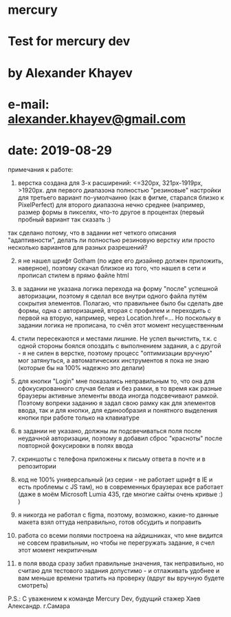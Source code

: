 # mercury
# Test for mercury dev 
# by Alexander Khayev
# e-mail: alexander.khayev@gmail.com
# date: 2019-08-29

примечания к работе:
1. верстка создана для 3-х расширений: <=320px, 321px-1919px, >1920px.
для первого диапазона полностью "резиновые" настройки
для третьего вариант по-умолчаиню (как в фигме, старался близко к PixelPerfect)
для второго диапазона нечно среднее (например, размер формы в пикселях, что-то другое в процентах (первый пробный вариант так сказать :)
	
так сделано потому, что в задании нет четкого описания "адаптивности", делать ли полностью резиновую верстку или просто несколько вариантов для разных разрешений?
	
2. я не нашел шрифт Gotham (по идее его дизайнер должен приложить, наверное), поэтому скачал близкое из того, что нашел в сети и прописал стилем в прямо файле html

3. в задании не указана логика перехода на форму "после" успешной авторизации, поэтому я сделал все внутри одного файла путём сокрытия элементов. Полагаю, что правильнее было бы сделать две формы, одна с авторизацией, вторая с профилем и переходить с первой на вторую, например, через Location.href=...  Но поскольку в задании логика не прописана, то счёл этот момент несущественным

4. стили пересекаются и местами лишние. Не успел вычистить, т.к. с одной стороны боялся опоздать с выполнением задания, а с другой - я не силен в верстке, поэтому процесс "оптимизации вручную" мог затянуться, а автоматических инструментов я пока не знаю (которые бы на 100% надежно это делали)

5. для кнопки "Login" мне показались неправильным то, что она для сфокусированного случая белая и без рамки, в то время как разные браузеры активные элементы ввода иногда подсвечивают рамкой. Поэтому вопреки заданию я задал свою рамку как для элементов ввода, так и для кнопки, для единообразия и понятного выделения кнопки при работе только на клавиатуре

6. в задании не указано, должны ли подсвечиваться поля после неудачной авторизации, поэтому я добавил сброс "красноты" после повторной фокусировки в полях ввода

7. скриншоты с телефона приложены к письму ответа в почте и в репозитории

8. код не 100% универсальный (из серии - не работает шрифт в IE и есть проблемы с JS там), но в современных браузерах все работает (даже в моём Microsoft Lumia 435, где многие сайты очень кривые :) )

9. я никогда не работал с figma, поэтому, возможно, какие-то данные макета взял оттуда неправильно, готов обсудить и поправить

10. работа со всеми полями построена на айдишниках, что мне видится не совсем правильным, но чтобы не перегружать задание, я счел этот момент некритичным

11. в поля ввода сразу забил правильные значения, так неправильно, но считаю для тестового задания допустимо - и отлаживать удобнее и вам меньше времени тратить на проверку (вдруг вы вручную будете смотреть)

P.S.: С уважением к команде Mercury Dev,
	  будущий стажер Хаев Александр.
	  г.Самара

